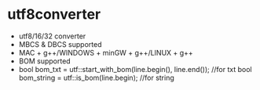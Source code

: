 # utf8converter

* utf8/16/32 converter
* MBCS & DBCS supported
* MAC + g++/WINDOWS + minGW + g++/LINUX + g++
* BOM supported
*   bool bom_txt = utf::start_with_bom(line.begin(), line.end()); //for txt
    bool bom_string = utf::is_bom(line.begin); //for string
